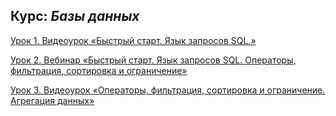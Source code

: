 ## Курс: *Базы данных*
[Урок 1. Видеоурок «Быстрый старт. Язык запросов SQL.»](hw1)

[Урок 2. Вебинар «Быстрый старт. Язык запросов SQL. Операторы, фильтрация, сортировка и ограничение»](#)

[Урок 3. Видеоурок «Операторы, фильтрация, сортировка и ограничение. Агрегация данных»](hw3)

